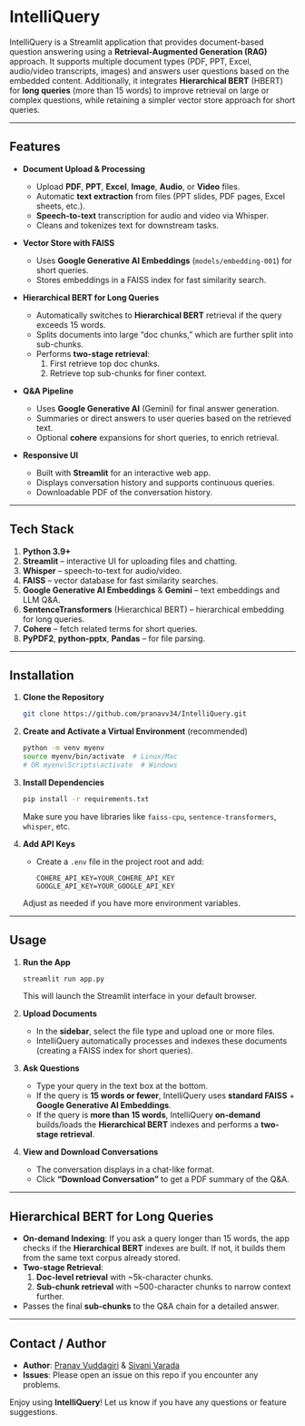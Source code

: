 # IntelliQuery

IntelliQuery is a Streamlit application that provides document-based question answering using a **Retrieval-Augmented Generation (RAG)** approach. It supports multiple document types (PDF, PPT, Excel, audio/video transcripts, images) and answers user questions based on the embedded content. Additionally, it integrates **Hierarchical BERT** (HBERT) for **long queries** (more than 15 words) to improve retrieval on large or complex questions, while retaining a simpler vector store approach for short queries.

---

## Features

- **Document Upload & Processing**  
  - Upload **PDF**, **PPT**, **Excel**, **Image**, **Audio**, or **Video** files.
  - Automatic **text extraction** from files (PPT slides, PDF pages, Excel sheets, etc.).
  - **Speech-to-text** transcription for audio and video via Whisper.
  - Cleans and tokenizes text for downstream tasks.

- **Vector Store with FAISS**  
  - Uses **Google Generative AI Embeddings** (`models/embedding-001`) for short queries.
  - Stores embeddings in a FAISS index for fast similarity search.

- **Hierarchical BERT for Long Queries**  
  - Automatically switches to **Hierarchical BERT** retrieval if the query exceeds 15 words.
  - Splits documents into large “doc chunks,” which are further split into sub-chunks.  
  - Performs **two-stage retrieval**:
    1. First retrieve top doc chunks.
    2. Retrieve top sub-chunks for finer context.

- **Q&A Pipeline**  
  - Uses **Google Generative AI** (Gemini) for final answer generation.
  - Summaries or direct answers to user queries based on the retrieved text.
  - Optional **cohere** expansions for short queries, to enrich retrieval.

- **Responsive UI**  
  - Built with **Streamlit** for an interactive web app.
  - Displays conversation history and supports continuous queries.
  - Downloadable PDF of the conversation history.

---

## Tech Stack

1. **Python 3.9+**  
2. **Streamlit** – interactive UI for uploading files and chatting.  
3. **Whisper** – speech-to-text for audio/video.  
4. **FAISS** – vector database for fast similarity searches.  
5. **Google Generative AI Embeddings** & **Gemini** – text embeddings and LLM Q&A.  
6. **SentenceTransformers** (Hierarchical BERT) – hierarchical embedding for long queries.  
7. **Cohere** – fetch related terms for short queries.  
8. **PyPDF2**, **python-pptx**, **Pandas** – for file parsing.  

---

## Installation

1. **Clone the Repository**
   ```bash
   git clone https://github.com/pranavv34/IntelliQuery.git
   ```

2. **Create and Activate a Virtual Environment** (recommended)
   ```bash
   python -m venv myenv
   source myenv/bin/activate  # Linux/Mac
   # OR myenv\Scripts\activate  # Windows
   ```

3. **Install Dependencies**
   ```bash
   pip install -r requirements.txt
   ```
   Make sure you have libraries like `faiss-cpu`, `sentence-transformers`, `whisper`, etc.

4. **Add API Keys**  
   - Create a `.env` file in the project root and add:
     ```
     COHERE_API_KEY=YOUR_COHERE_API_KEY
     GOOGLE_API_KEY=YOUR_GOOGLE_API_KEY
     ```
   Adjust as needed if you have more environment variables.

---

## Usage

1. **Run the App**
   ```bash
   streamlit run app.py
   ```
   This will launch the Streamlit interface in your default browser.

2. **Upload Documents**  
   - In the **sidebar**, select the file type and upload one or more files.
   - IntelliQuery automatically processes and indexes these documents (creating a FAISS index for short queries).

3. **Ask Questions**  
   - Type your query in the text box at the bottom.
   - If the query is **15 words or fewer**, IntelliQuery uses **standard FAISS** + **Google Generative AI Embeddings**.
   - If the query is **more than 15 words**, IntelliQuery **on-demand** builds/loads the **Hierarchical BERT** indexes and performs a **two-stage retrieval**.

4. **View and Download Conversations**  
   - The conversation displays in a chat-like format.
   - Click **“Download Conversation”** to get a PDF summary of the Q&A.

---

## Hierarchical BERT for Long Queries

- **On-demand Indexing**: If you ask a query longer than 15 words, the app checks if the **Hierarchical BERT** indexes are built. If not, it builds them from the same text corpus already stored.
- **Two-stage Retrieval**:  
  1. **Doc-level retrieval** with ~5k-character chunks.  
  2. **Sub-chunk retrieval** with ~500-character chunks to narrow context further.
- Passes the final **sub-chunks** to the Q&A chain for a detailed answer.

---

## Contact / Author

- **Author**: [Pranav Vuddagiri](https://github.com/pranavv34) & [Sivani Varada](https://github.com/SivaniVarada) 
- **Issues**: Please open an issue on this repo if you encounter any problems.

Enjoy using **IntelliQuery**! Let us know if you have any questions or feature suggestions.
